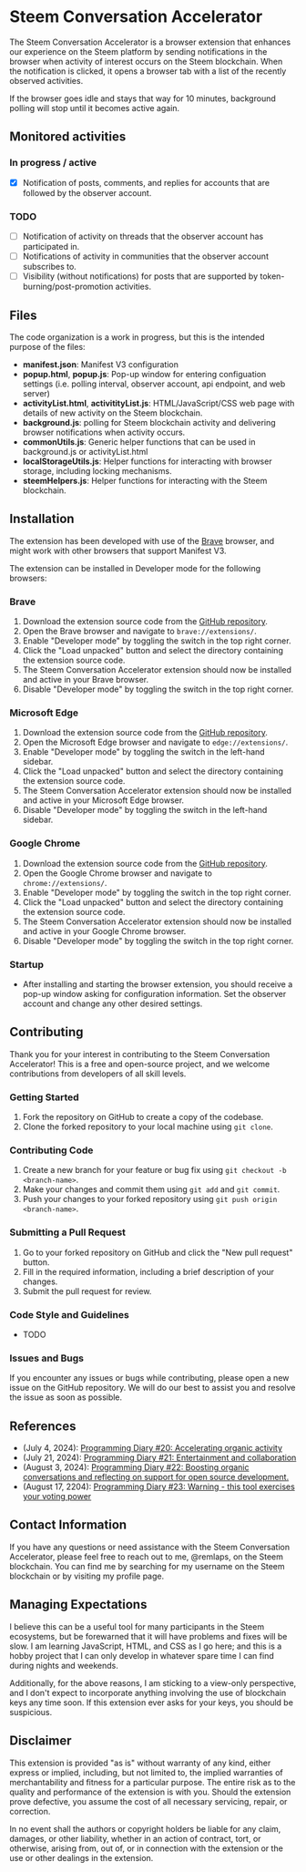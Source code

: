 # Steem Conversation Accelerator

The Steem Conversation Accelerator is a browser extension that enhances our experience on the Steem platform by sending notifications in the browser when activity of interest occurs on the Steem blockchain.  When the notification is clicked, it opens a browser tab with a list of the recently observed activities.

If the browser goes idle and stays that way for 10 minutes, background polling will stop until it becomes active again.

## Monitored activities
### In progress / active
- [x] Notification of posts, comments, and replies for accounts that are followed by the observer account.

### TODO
- [ ] Notification of activity on threads that the observer account has participated in.
- [ ] Notifications of activity in communities that the observer account subscribes to.
- [ ] Visibility (without notifications) for posts that are supported by token-burning/post-promotion activities.

## Files

The code organization is a work in progress, but this is the intended purpose of the files:

- **manifest.json**: Manifest V3 configuration
- **popup.html**, **popup.js**: Pop-up window for entering configuation settings (i.e. polling interval, observer account, api endpoint, and web server)
- **activityList.html**, **activitityList.js**: HTML/JavaScript/CSS web page with details of new activity on the Steem blockchain.
- **background.js**: polling for Steem blockchain activity and delivering browser notifications when activity occurs.
- **commonUtils.js**: Generic helper functions that can be used in background.js or activityList.html
- **localStorageUtils.js**: Helper functions for interacting with browser storage, including locking mechanisms.
- **steemHelpers.js**: Helper functions for interacting with the Steem blockchain.

## Installation

The extension has been developed with use of the [Brave](https://brave.com) browser, and might work with other browsers that support Manifest V3.

The extension can be installed in Developer mode for the following browsers:

### Brave

1. Download the extension source code from the [GitHub repository](https://github.com/remlaps/Steem-Conversation-Accelerator).
2. Open the Brave browser and navigate to `brave://extensions/`.
3. Enable "Developer mode" by toggling the switch in the top right corner.
4. Click the "Load unpacked" button and select the directory containing the extension source code.
5. The Steem Conversation Accelerator extension should now be installed and active in your Brave browser.
6. Disable "Developer mode" by toggling the switch in the top right corner.

### Microsoft Edge

1. Download the extension source code from the [GitHub repository](https://github.com/remlaps/Steem-Conversation-Accelerator).
2. Open the Microsoft Edge browser and navigate to `edge://extensions/`.
3. Enable "Developer mode" by toggling the switch in the left-hand sidebar.
4. Click the "Load unpacked" button and select the directory containing the extension source code.
5. The Steem Conversation Accelerator extension should now be installed and active in your Microsoft Edge browser.
6. Disable "Developer mode" by toggling the switch in the left-hand sidebar.

### Google Chrome

1. Download the extension source code from the [GitHub repository](https://github.com/remlaps/Steem-Conversation-Accelerator).
2. Open the Google Chrome browser and navigate to `chrome://extensions/`.
3. Enable "Developer mode" by toggling the switch in the top right corner.
4. Click the "Load unpacked" button and select the directory containing the extension source code.
5. The Steem Conversation Accelerator extension should now be installed and active in your Google Chrome browser.
6. Disable "Developer mode" by toggling the switch in the top right corner.

### Startup
- After installing and starting the browser extension, you should receive a pop-up window asking for configuration information.  Set the observer account and change any other desired settings.

## Contributing

Thank you for your interest in contributing to the Steem Conversation Accelerator! This is a free and open-source project, and we welcome contributions from developers of all skill levels.

### Getting Started

1. Fork the repository on GitHub to create a copy of the codebase.
2. Clone the forked repository to your local machine using `git clone`.

### Contributing Code

1. Create a new branch for your feature or bug fix using `git checkout -b <branch-name>`.
2. Make your changes and commit them using `git add` and `git commit`.
3. Push your changes to your forked repository using `git push origin <branch-name>`.

### Submitting a Pull Request

1. Go to your forked repository on GitHub and click the "New pull request" button.
2. Fill in the required information, including a brief description of your changes.
3. Submit the pull request for review.

### Code Style and Guidelines

- TODO

### Issues and Bugs

If you encounter any issues or bugs while contributing, please open a new issue on the GitHub repository. We will do our best to assist you and resolve the issue as soon as possible.

## References
- (July 4, 2024): [Programming Diary #20: Accelerating organic activity](https://steemit.com/hive-151113/@remlaps/programming-diary-20-accelerating-organic)
- (July 21, 2024): [Programming Diary #21: Entertainment and collaboration](https://steemit.com/hive-151113/@remlaps/programming-diary-21-entertainment-and)
- (August 3, 2024): [Programming Diary #22: Boosting organic conversations and reflecting on support for open source development.](https://steemit.com/hive-151113/@remlaps/programming-diary-22-boosting-organic)
- (August 17, 2204): [Programming Diary #23: Warning - this tool exercises your voting power](https://steemit.com/hive-151113/@remlaps/programming-diary-23-warning-this)


## Contact Information

If you have any questions or need assistance with the Steem Conversation Accelerator, please feel free to reach out to me, @remlaps, on the Steem blockchain. You can find me by searching for my username on the Steem blockchain or by visiting my profile page.

## Managing Expectations

I believe this can be a useful tool for many participants in the Steem ecosystems, but be forewarned that it will have problems and fixes will be slow.  I am learning JavaScript, HTML, and CSS as I go here; and this is a hobby project that I can only develop in whatever spare time I can find during nights and weekends.

Additionally, for the above reasons, I am sticking to a view-only perspective, and I don't expect to incorporate anything involving the use of blockchain keys any time soon.  If this extension ever asks for your keys, you should be suspicious.

## Disclaimer

This extension is provided "as is" without warranty of any kind, either express or implied, including, but not limited to, the implied warranties of merchantability and fitness for a particular purpose. The entire risk as to the quality and performance of the extension is with you. Should the extension prove defective, you assume the cost of all necessary servicing, repair, or correction.

In no event shall the authors or copyright holders be liable for any claim, damages, or other liability, whether in an action of contract, tort, or otherwise, arising from, out of, or in connection with the extension or the use or other dealings in the extension.